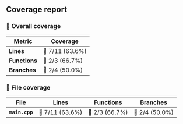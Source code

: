 ## Coverage report

### 📂 Overall coverage

| Metric        | Coverage |
|---------------|----------|
| **Lines**     | 🔴 7/11 (63.6%) |
| **Functions** | 🔴 2/3 (66.7%) |
| **Branches**  | 🔴 2/4 (50.0%) |

### 📄 File coverage

| File                   | Lines | Functions | Branches |
|------------------------|-------|-----------|----------|
| **`main.cpp`** | 🔴 7/11 (63.6%) | 🔴 2/3 (66.7%) | 🔴 2/4 (50.0%) |
